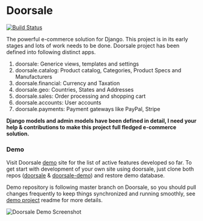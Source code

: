 Doorsale
========
[![Build Status](https://travis-ci.org/mysteryjeans/doorsale.svg?branch=master)](https://travis-ci.org/mysteryjeans/doorsale)

The powerful e-commerce solution for Django. This project is in its early stages and lots of work needs to be done. Doorsale project has been defined into following distinct apps.

1. doorsale: Generice views, templates and settings
2. doorsale.catalog: Product catalog, Categories, Product Specs and Manufacturers
3. doorsale.financial: Currency and Taxation
4. doorsale.geo: Countries, States and Addresses
5. doorsale.sales: Order processing and shopping cart
6. doorsale.accounts: User accounts
7. doorsale.payments: Payment gateways like PayPal, Stripe

**Django models and admin models have been defined in detail, I need your help & contributions to make this project full fledged e-commerce solution.**

### Demo
Visit Doorsale [demo](http://doorsale-demo.fanaticlab.com/) site for the list of active features developed so far. To get start with development of your own site using doorsale, just clone both repos ([doorsale](https://github.com/mysteryjeans/doorsale) & [doorsale-demo](https://github.com/mysteryjeans/doorsale-demo)) and restore demo database.

Demo repository is following master branch on Doorsale, so you should pull changes frequently to keep things synchronized and running smoothly, see [demo project](https://github.com/mysteryjeans/doorsale-demo) readme for more details.

![Doorsale Demo Screenshot](https://raw.github.com/mysteryjeans/doorsale-demo/master/media/images/demo-screenshot.png)
